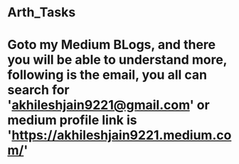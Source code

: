# Arth_Tasks
# Goto my Medium BLogs, and there you will be able to understand more, following is the email, you all can search for 'akhileshjain9221@gmail.com' or medium profile link is 'https://akhileshjain9221.medium.com/' 
